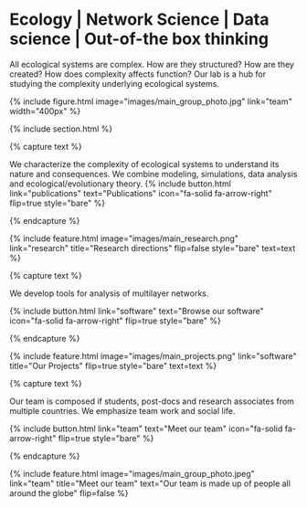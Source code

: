 ---
---

# Ecology | Network Science | Data science | Out-of-the box thinking

All ecological systems are complex. How are they structured? How are they created? How does complexity affects function? Our lab is a hub for studying the complexity underlying ecological systems. 


{%
  include figure.html
  image="images/main_group_photo.jpg"
  link="team"
  width="400px"
%}

{% include section.html %}

{% capture text %}

We characterize the complexity of ecological systems to understand its nature and consequences. We combine modeling, simulations, data analysis and ecological/evolutionary theory. {%  include button.html
  link="publications"
  text="Publications"
  icon="fa-solid fa-arrow-right"
  flip=true
  style="bare"
%}

{% endcapture %}

{%
  include feature.html
  image="images/main_research.png"
  link="research"
  title="Research directions"
  flip=false
  style="bare"
  text=text
%}


{% capture text %}

We develop tools for analysis of multilayer networks.

{%
  include button.html
  link="software"
  text="Browse our software"
  icon="fa-solid fa-arrow-right"
  flip=true
  style="bare"
%}

{% endcapture %}

{%
  include feature.html
  image="images/main_projects.png"
  link="software"
  title="Our Projects"
  flip=true
  style="bare"
  text=text
%}


{% capture text %}

Our team is composed if students, post-docs and research associates from multiple countries. We emphasize team work and social life.

{%
  include button.html
  link="team"
  text="Meet our team"
  icon="fa-solid fa-arrow-right"
  flip=true
  style="bare"
%}

{% endcapture %}

{%
  include feature.html
  image="images/main_group_photo.jpeg"
  link="team"
  title="Meet our team"
  text="Our team is made up of people all around the globe"
  flip=false
%}
